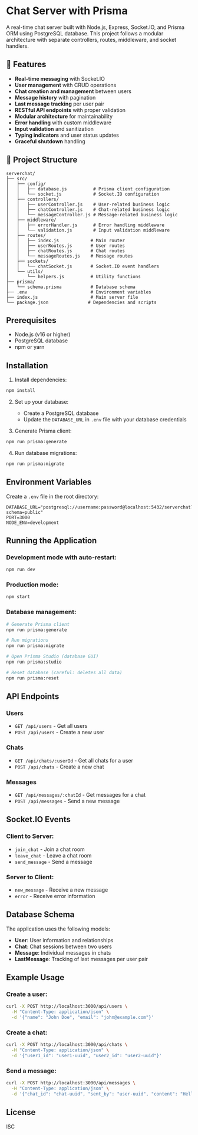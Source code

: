 # Chat Server with Prisma

A real-time chat server built with Node.js, Express, Socket.IO, and Prisma ORM using PostgreSQL database. This project follows a modular architecture with separate controllers, routes, middleware, and socket handlers.

## 🚀 Features

- **Real-time messaging** with Socket.IO
- **User management** with CRUD operations
- **Chat creation and management** between users
- **Message history** with pagination
- **Last message tracking** per user pair
- **RESTful API endpoints** with proper validation
- **Modular architecture** for maintainability
- **Error handling** with custom middleware
- **Input validation** and sanitization
- **Typing indicators** and user status updates
- **Graceful shutdown** handling

## 📁 Project Structure

```
serverchat/
├── src/
│   ├── config/
│   │   ├── database.js          # Prisma client configuration
│   │   └── socket.js            # Socket.IO configuration
│   ├── controllers/
│   │   ├── userController.js    # User-related business logic
│   │   ├── chatController.js    # Chat-related business logic
│   │   └── messageController.js # Message-related business logic
│   ├── middleware/
│   │   ├── errorHandler.js      # Error handling middleware
│   │   └── validation.js        # Input validation middleware
│   ├── routes/
│   │   ├── index.js            # Main router
│   │   ├── userRoutes.js       # User routes
│   │   ├── chatRoutes.js       # Chat routes
│   │   └── messageRoutes.js    # Message routes
│   ├── sockets/
│   │   └── chatSocket.js       # Socket.IO event handlers
│   └── utils/
│       └── helpers.js          # Utility functions
├── prisma/
│   └── schema.prisma           # Database schema
├── .env                        # Environment variables
├── index.js                    # Main server file
└── package.json               # Dependencies and scripts
```

## Prerequisites

- Node.js (v16 or higher)
- PostgreSQL database
- npm or yarn

## Installation

1. Install dependencies:

```bash
npm install
```

2. Set up your database:

   - Create a PostgreSQL database
   - Update the `DATABASE_URL` in `.env` file with your database credentials

3. Generate Prisma client:

```bash
npm run prisma:generate
```

4. Run database migrations:

```bash
npm run prisma:migrate
```

## Environment Variables

Create a `.env` file in the root directory:

```env
DATABASE_URL="postgresql://username:password@localhost:5432/serverchat?schema=public"
PORT=3000
NODE_ENV=development
```

## Running the Application

### Development mode with auto-restart:

```bash
npm run dev
```

### Production mode:

```bash
npm start
```

### Database management:

```bash
# Generate Prisma client
npm run prisma:generate

# Run migrations
npm run prisma:migrate

# Open Prisma Studio (database GUI)
npm run prisma:studio

# Reset database (careful: deletes all data)
npm run prisma:reset
```

## API Endpoints

### Users

- `GET /api/users` - Get all users
- `POST /api/users` - Create a new user

### Chats

- `GET /api/chats/:userId` - Get all chats for a user
- `POST /api/chats` - Create a new chat

### Messages

- `GET /api/messages/:chatId` - Get messages for a chat
- `POST /api/messages` - Send a new message

## Socket.IO Events

### Client to Server:

- `join_chat` - Join a chat room
- `leave_chat` - Leave a chat room
- `send_message` - Send a message

### Server to Client:

- `new_message` - Receive a new message
- `error` - Receive error information

## Database Schema

The application uses the following models:

- **User**: User information and relationships
- **Chat**: Chat sessions between two users
- **Message**: Individual messages in chats
- **LastMessage**: Tracking of last messages per user pair

## Example Usage

### Create a user:

```bash
curl -X POST http://localhost:3000/api/users \
  -H "Content-Type: application/json" \
  -d '{"name": "John Doe", "email": "john@example.com"}'
```

### Create a chat:

```bash
curl -X POST http://localhost:3000/api/chats \
  -H "Content-Type: application/json" \
  -d '{"user1_id": "user1-uuid", "user2_id": "user2-uuid"}'
```

### Send a message:

```bash
curl -X POST http://localhost:3000/api/messages \
  -H "Content-Type: application/json" \
  -d '{"chat_id": "chat-uuid", "sent_by": "user-uuid", "content": "Hello!"}'
```

## License

ISC
